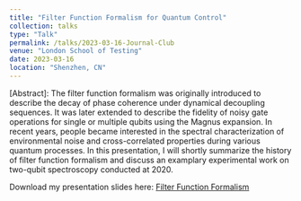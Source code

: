 ```yaml
---
title: "Filter Function Formalism for Quantum Control"
collection: talks
type: "Talk"
permalink: /talks/2023-03-16-Journal-Club
venue: "London School of Testing"
date: 2023-03-16
location: "Shenzhen, CN"
---
```


[Abstract]: The filter function formalism was originally introduced to describe the decay of phase coherence under dynamical decoupling sequences. It was later extended to describe the fidelity of noisy gate operations for single or multiple qubits using the Magnus expansion. In recent years, people became interested in the spectral characterization of environmental noise and cross-correlated properties during various quantum processes. In this presentation, I will shortly summarize the history of filter function formalism and discuss an examplary experimental work on two-qubit spectroscopy conducted at 2020. 


Download my presentation slides here:
[Filter Function Formalism](https://github.com/Lockonchen/Lockonchen.github.io/blob/master/_talks/2023.03.16%20Journal%20Club.pdf)
